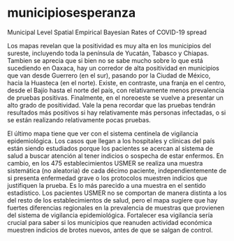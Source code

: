 # municipiosesperanza
Municipal Level Spatial Empirical Bayesian Rates of COVID-19 spread

Los mapas revelan que la positividad es muy alta en los municipios del sureste, incluyendo toda la península de Yucatán, Tabasco y Chiapas. Tambien se aprecia que si bien no se sabe mucho sobre lo que está sucediendo en Oaxaca, hay un corredor de alta positividad en municipios que van desde Guerrero (en el sur), pasando por la Ciudad de México, hacia la Huasteca (en el norte). Existe, en contraste, una franja en el centro, desde el Bajío hasta el norte del país, con relativamente menos prevalencia de pruebas positivas. Finalmente, en el noreoeste se vuelve a presentar un alto grado de positividad. Vale la pena recordar que las pruebas tendrán resultados más positivos si hay relativamente más personas infectadas, o si se están realizando relativamente pocas pruebas. 

El último mapa tiene que ver con el sistema centinela de vigilancia epidemiológica. Los casos que llegan a los hospitales y clínicas del país están siendo estudiados porque los pacientes se acercan al sistema de salud a buscar atención al tener indicios o sospecha de estar enfermos. En cambio, en los 475 establecimientos USMER se realiza una muestra sistemática (no aleatoria) de cada décimo paciente, independientemente de si presenta enfermedad grave o los protocolos muestren indicios que justifiquen la prueba. Es lo más parecido a una muestra en el sentido estadístico. Los pacientes USMER no se comportan de manera distinta a los del resto de los establecimientos de salud, pero el mapa sugiere que hay fuertes diferencias regionales en la prevalencia de muestras que provienen del sistema de vigilancia epidemiológica. Fortalecer esa vigilancia sería crucial para saber si los municipios que reanuden actividad económica muestren indicios de brotes nuevos, antes de que se salgan de control. 


